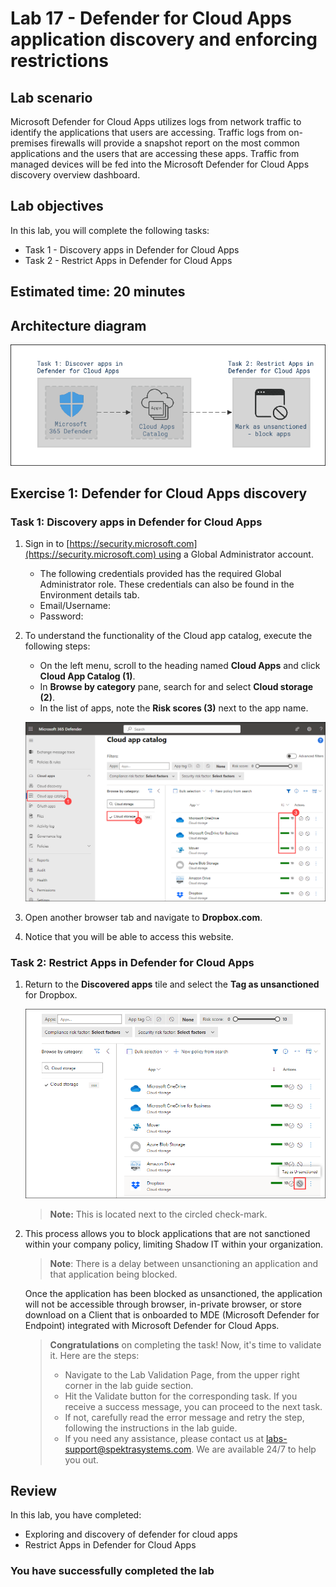 # Lab 17 - Defender for Cloud Apps application discovery and enforcing restrictions

## Lab scenario

Microsoft Defender for Cloud Apps utilizes logs from network traffic to identify the applications that users are accessing. Traffic logs from on-premises firewalls will provide a snapshot report on the most common applications and the users that are accessing these apps. Traffic from managed devices will be fed into the Microsoft Defender for Cloud Apps discovery overview dashboard.

## Lab objectives
In this lab, you will complete the following tasks:

+ Task 1 - Discovery apps in Defender for Cloud Apps
+ Task 2 - Restrict Apps in Defender for Cloud Apps

## Estimated time: 20 minutes

## Architecture diagram

![Create resource](./media/lab17-arch.PNG)

## Exercise 1: Defender for Cloud Apps discovery

### Task 1: Discovery apps in Defender for Cloud Apps

1. Sign in to [https://security.microsoft.com](https://security.microsoft.com) using a Global Administrator account.
    - The following credentials provided has the required Global Administrator role. These credentials can also be found in the Environment details tab.
    - Email/Username: <inject key="AzureAdUserEmail"></inject>
    - Password: <inject key="AzureAdUserPassword"></inject>

1. To understand the functionality of the Cloud app catalog, execute the following steps:
    - On the left menu, scroll to the heading named **Cloud Apps** and click **Cloud App Catalog (1)**.
    - In **Browse by category** pane, search for and select **Cloud storage (2)**.
    - In the list of apps, note the **Risk scores (3)** next to the app name.  

    ![](./media/defender-1.png)

1. Open another browser tab and navigate to **Dropbox.com**.

1. Notice that you will be able to access this website.

### Task 2: Restrict Apps in Defender for Cloud Apps

1. Return to the **Discovered apps** tile and select the **Tag as unsanctioned** for Dropbox.

    ![](./media/defender-2.png)

    >**Note:** This is located next to the circled check-mark.

1. This process allows you to block applications that are not sanctioned within your company policy, limiting Shadow IT within your organization.

    >**Note**: There is a delay between unsanctioning an application and that application being blocked.

    Once the application has been blocked as unsanctioned, the application will not be accessible through browser, in-private browser, or store download on a Client that is onboarded to MDE (Microsoft Defender for Endpoint) integrated with Microsoft Defender for Cloud Apps.

    > **Congratulations** on completing the task! Now, it's time to validate it. Here are the steps:
    > - Navigate to the Lab Validation Page, from the upper right corner in the lab guide section.
    > - Hit the Validate button for the corresponding task. If you receive a success message, you can proceed to the next task. 
    > - If not, carefully read the error message and retry the step, following the instructions in the lab guide.
    > - If you need any assistance, please contact us at labs-support@spektrasystems.com. We are available 24/7 to help you out.

## Review
In this lab, you have completed:
- Exploring and discovery of defender for cloud apps
- Restrict Apps in Defender for Cloud Apps

### You have successfully completed the lab
